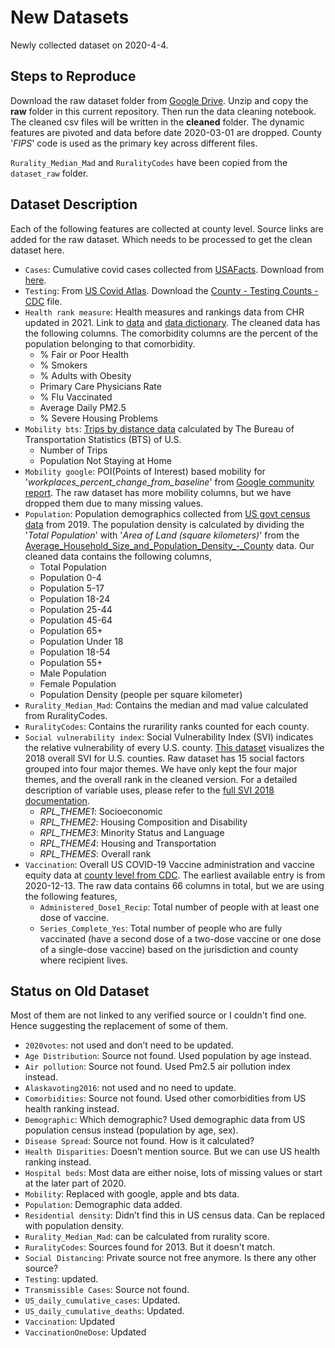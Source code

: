 # New Datasets

Newly collected dataset on 2020-4-4.

## Steps to Reproduce

Download the raw dataset folder from [Google Drive](https://drive.google.com/drive/folders/1mnvSJx9kKc3E3pcsDDplaGZDG1pndLEl?usp=sharing). Unzip and copy the **raw** folder in this current repository. Then run the data cleaning notebook. The cleaned csv files will be written in the **cleaned** folder. The dynamic features are pivoted and data before date 2020-03-01 are dropped. County '*FIPS*' code is used as the primary key across different files.

`Rurality_Median_Mad` and `RuralityCodes` have been copied from the `dataset_raw` folder.

## Dataset Description

Each of the following features are collected at county level. Source links are added for the raw dataset. Which needs to be processed to get the clean dataset here.

* `Cases`: Cumulative covid cases collected from [USAFacts](https://usafacts.org/visualizations/coronavirus-covid-19-spread-map). Download from [here](https://static.usafacts.org/public/data/covid-19/covid_confirmed_usafacts.csv?_ga=2.171350432.1090772774.1649722578-318392369.1648433378).
* `Testing`: From [US Covid Atlas](https://theuscovidatlas.org/). Download the [County - Testing Counts - CDC](https://theuscovidatlas.org/download) file.
* `Health rank measure`: Health measures and rankings data from CHR updated in 2021. Link to [data](https://www.countyhealthrankings.org/sites/default/files/media/document/analytic_data2021.csv) and [data dictionary](https://www.countyhealthrankings.org/sites/default/files/media/document/DataDictionary_2021.pdf). The cleaned data has the following columns. The comorbidity columns are the percent of the population belonging to that comorbidity.
  * % Fair or Poor Health
  * % Smokers
  * % Adults with Obesity
  * Primary Care Physicians Rate
  * % Flu Vaccinated
  * Average Daily PM2.5
  * % Severe Housing Problems
* `Mobility bts`: [Trips by distance data](https://data.bts.gov/Research-and-Statistics/Trips-by-Distance/w96p-f2qv) calculated by The Bureau of Transportation Statistics (BTS) of U.S.
  * Number of Trips
  * Population Not Staying at Home
* `Mobility google`: POI(Points of Interest) based mobility for '*workplaces_percent_change_from_baseline*' from [Google community report](https://www.google.com/covid19/mobility/). The raw dataset has more mobility columns, but we have dropped them due to many missing values.
* `Population`: Population demographics collected from [US govt census data](https://www.statsamerica.org/downloads/default.aspx) from 2019. The population density is calculated by dividing the '*Total Population*' with '*Area of Land (square kilometers)*' from the [Average_Household_Size_and_Population_Density_-_County](https://covid19.census.gov/datasets/21843f238cbb46b08615fc53e19e0daf_1/explore?showTable=true) data. Our cleaned data contains the following columns,
  * Total Population
  * Population 0-4
  * Population 5-17
  * Population 18-24
  * Population 25-44
  * Population 45-64
  * Population 65+
  * Population Under 18
  * Population 18-54
  * Population 55+
  * Male Population
  * Female Population
  * Population Density (people per square kilometer)
* `Rurality_Median_Mad`: Contains the median and mad value calculated from RuralityCodes.
* `RuralityCodes`: Contains the rurarility ranks counted for each county.
* `Social vulnerability index`: Social Vulnerability Index (SVI) indicates the relative vulnerability of every U.S. county. [This dataset](https://coronavirus-resources.esri.com/datasets/cdcarcgis::overall-svi-counties/about) visualizes the 2018 overall SVI for U.S. counties. Raw dataset has 15 social factors grouped into four major themes. We have only kept the four major themes, and the overall rank in the cleaned version. For a detailed description of variable uses, please refer to the [full SVI 2018 documentation](https://svi.cdc.gov/Documents/Data/2018_SVI_Data/SVI2018Documentation.pdf).
  * *RPL_THEME1*: Socioeconomic
  * *RPL_THEME2*: Housing Composition and Disability
  * *RPL_THEME3*: Minority Status and Language
  * *RPL_THEME4*: Housing and Transportation
  * *RPL_THEMES*: Overall rank
* `Vaccination`: Overall US COVID-19 Vaccine administration and vaccine equity data at [county level from CDC](https://data.cdc.gov/Vaccinations/COVID-19-Vaccinations-in-the-United-States-County/8xkx-amqh). The earliest available entry is from 2020-12-13. The raw data contains 66 columns in total, but we are using the following features,
  * `Administered_Dose1_Recip`: Total number of people with at least one dose of vaccine.
  * `Series_Complete_Yes`: Total number of people who are fully vaccinated (have a second dose of a two-dose vaccine or one dose of a single-dose vaccine) based on the jurisdiction and county where recipient lives.

## Status on Old Dataset

Most of them are not linked to any verified source or I couldn't find one. Hence suggesting the replacement of some of them.

* `2020votes`: not used and don’t need to be updated.
* `Age Distribution`: Source not found. Used population by age instead.
* `Air pollution`: Source not found. Used Pm2.5 air pollution index instead.
* `Alaskavoting2016`: not used and no need to update.
* `Comorbidities`: Source not found. Used other comorbidities from US health ranking instead.
* `Demographic`: Which demographic? Used demographic data from US population census instead (population by age, sex).
* `Disease Spread`: Source not found. How is it calculated?
* `Health Disparities`: Doesn’t mention source. But we can use US health ranking instead.
* `Hospital beds`: Most data are either noise, lots of missing values or start at the later part of 2020.
* `Mobility`: Replaced with google, apple and bts data.
* `Population`: Demographic data added.
* `Residential density`: Didn’t find this in US census data. Can be replaced with population density.
* `Rurality_Median_Mad`: can be calculated from rurality score.
* `RuralityCodes`: Sources found for 2013. But it doesn't match.
* `Social Distancing`: Private source not free anymore. Is there any other source?
* `Testing`: updated.
* `Transmissible Cases`: Source not found.
* `US_daily_cumulative_cases`: Updated.
* `US_daily_cumulative_deaths`: Updated.
* `Vaccination`: Updated
* `VaccinationOneDose`: Updated
  